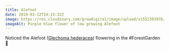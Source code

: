 ```yaml
---
title: Alefoot
date: 2019-03-12T14:15:32Z
image: https://res.cloudinary.com/growdigital/image/upload/v1552393978/alefoot-457AA611.jpg
imageAlt: Purple blue flower of low growing Alefoot
---
```


Noticed the Alefoot ([Glechoma hederacea](https://pfaf.org/user/Plant.aspx?LatinName=Glechoma+hederacea)) flowering in the #ForestGarden 🙂
